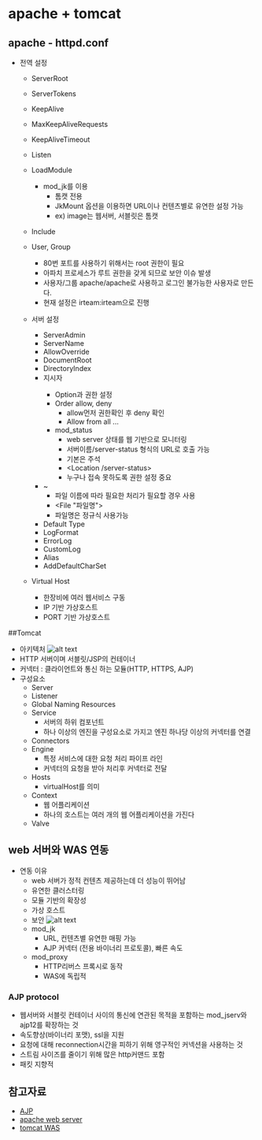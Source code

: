 # apache + tomcat 

## apache - httpd.conf
 - 전역 설정
	 - ServerRoot
	 - ServerTokens
	 - KeepAlive
	 - MaxKeepAliveRequests
	 - KeepAliveTimeout
	 - Listen
	 - LoadModule
		 - mod_jk를 이용
		 	- 톰캣 전용
		 	- JkMount 옵션을 이용하면 URL이나 컨텐츠별로 유연한 설정 가능
		 	- ex) image는 웹서버, 서블릿은 톰캣 
	 - Include
	 - User, Group 
	 	- 80번 포트를 사용하기 위해서는 root 권한이 필요
	 	- 아파치 프로세스가 루트 권한을 갖게 되므로 보안 이슈 발생
	 	- 사용자/그룹 apache/apache로 사용하고 로그인 불가능한 사용자로 만든다.
	 	- 현재 설정은 irteam:irteam으로 진행

	- 서버 설정
		- ServerAdmin
		- ServerName
		- AllowOverride
		- DocumentRoot
		- DirectoryIndex
		- <Directory> 지시자
			- Option과 권한 설정
			- Order allow, deny
				- allow먼저 권한확인 후 deny 확인
				- Allow from all ...
			- mod_status
				- web server 상태를 웹 기반으로 모니터링
				- 서버이름/server-status 형식의 URL로 호출 가능
				- 기본은 주석
				- <Location /server-status>
				- 누구나 접속 못하도록 권한 설정 중요 
		- <Files> ~ </Files>
			- 파일 이름에 따라 필요한 처리가 필요할 경우 사용
			- <File "파일명">
			- 파일명은 정규식 사용가능
		- Default Type
		- LogFormat
		- ErrorLog
		- CustomLog
		- Alias
		- AddDefaultCharSet

	- Virtual Host
		- 한장비에 여러 웹서비스 구동
		- IP 기반 가상호스트
		- PORT 기반 가상호스트
	
	 

	
##Tomcat 
- 아키텍처 ![alt text](https://oss.navercorp.com/sejun-kim/intern/tree/master/study/image/fileserver/tomcat_architecture.png)
- HTTP 서버이며 서블릿/JSP의 컨테이너
- 커넥터 : 클라이언트와 통신 하는 모듈(HTTP, HTTPS, AJP)
- 구성요소
	- Server
	- Listener
	- Global Naming Resources
	- Service
		- 서버의 하위 컴포넌트
		- 하나 이상의 엔진을 구성요소로 가지고 엔진 하나당 이상의 커넥터를 연결 
	- Connectors
	- Engine
		- 특정 서비스에 대한 요청 처리 파이프 라인
		- 커넥터의 요청을 받아 처리후 커넥터로 전달
	- Hosts
		- virtualHost를 의미 
	- Context
		- 웹 어플리케이션
		- 하나의 호스트는 여러 개의 웹 어플리케이션을 가진다
	- Valve 

## web 서버와 WAS 연동
- 연동 이유
	- web 서버가 정적 컨텐츠 제공하는데 더 성능이 뛰어남
	- 유연한 클러스터링
	- 모듈 기반의 확장성
	- 가상 호스트
	- 보안
	![alt text](https://oss.navercorp.com/sejun-kim/intern/tree/master/study/image/fileserver/webserver_was_dist.png)
	- mod_jk
		- URL, 컨텐츠별 유연한 매핑 가능
		- AJP 커넥터 (전용 바이너리 프로토콜), 빠른 속도
	- mod_proxy
		- HTTP리버스 프록시로 동작
		- WAS에 독립적 


	
### AJP protocol
- 웹서버와 서블릿 컨테이너 사이의 통신에 연관된 목적을 포함하는 mod_jserv와 ajp12를 확장하는 것
- 속도향상(바이너리 포맷), ssl을 지원
- 요청에 대해 reconnection시간을 피하기 위해 영구적인 커넥션을 사용하는 것
- 스트림 사이즈를 줄이기 위해 많은 http커맨드 포함
- 패킷 지향적 


## 참고자료
- [AJP](http://jjosh.tistory.com/entry/ajp13-protocol)
- [apache web server](https://www.lesstif.com/pages/viewpage.action?pageId=18219482)
- [tomcat WAS](https://www.lesstif.com/pages/viewpage.action?pageId=18219510)


